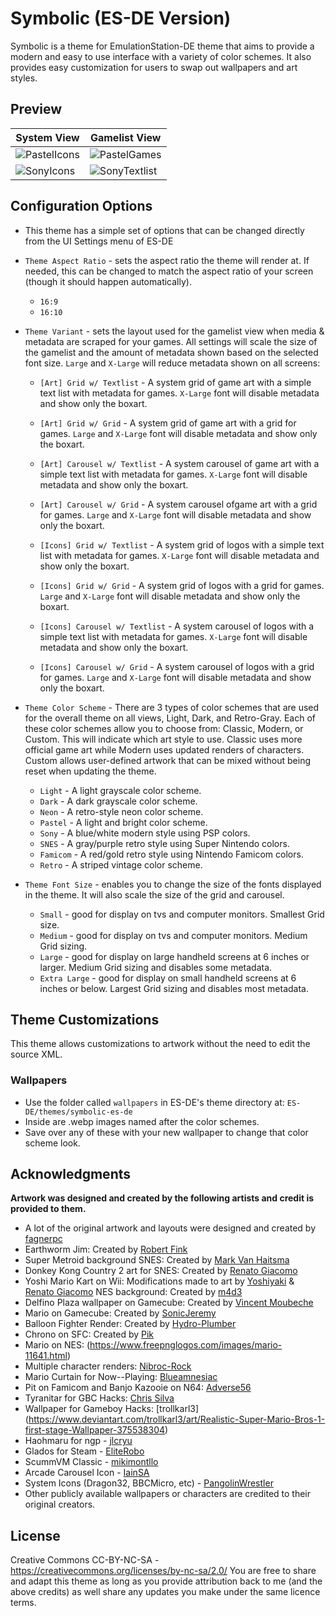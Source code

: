 # Symbolic (ES-DE Version)
Symbolic is a theme for EmulationStation-DE theme that aims to provide a modern and easy to use interface with a variety of color schemes. It also provides easy customization for users to swap out wallpapers and art styles.

## **Preview**

| System View | Gamelist View |
| --- | --- |
|![PastelIcons](https://github.com/Siddy212/symbolic-es-de/assets/60283021/e43e9463-c0fc-4e65-a743-40165f119656)|![PastelGames](https://github.com/Siddy212/symbolic-es-de/assets/60283021/3c65c869-f339-48aa-ac66-22f71d2b0217)|
|![SonyIcons](https://github.com/Siddy212/symbolic-es-de/assets/60283021/a1deaabb-29ff-4ff2-9f48-d7912b18e803)|![SonyTextlist](https://github.com/Siddy212/symbolic-es-de/assets/60283021/3e2c5351-c966-42b9-8977-74eb933e9df6)|



## **Configuration Options**

- This theme has a simple set of options that can be changed directly from the UI Settings menu of ES-DE
- `Theme Aspect Ratio` - sets the aspect ratio the theme will render at. If needed, this can be changed to match the aspect ratio of your screen (though it should happen automatically).
   - `16:9`
   - `16:10`
     
- `Theme Variant` - sets the layout used for the gamelist view when media & metadata are scraped for your games.  All settings will scale the size of the gamelist and the amount of metadata shown based on the selected font size. `Large` and `X-Large` will reduce metadata shown on all screens:
  
   - `[Art] Grid w/ Textlist` - A system grid of game art with a simple text list with metadata for games. `X-Large` font will disable metadata and show only the boxart.

   - `[Art] Grid w/ Grid` - A system grid of game art with a grid for games. `Large` and `X-Large` font will disable metadata and show only the boxart.
     
   - `[Art] Carousel w/ Textlist` - A system carousel of game art with a simple text list with metadata for games. `X-Large` font will disable metadata and show only the boxart.
 
   - `[Art] Carousel w/ Grid` - A system carousel ofgame art with a grid for games. `Large` and `X-Large` font will disable metadata and show only the boxart.
     
   - `[Icons] Grid w/ Textlist` - A system grid of logos with a simple text list with metadata for games. `X-Large` font will disable metadata and show only the boxart.

   - `[Icons] Grid w/ Grid` - A system grid of logos with a grid for games. `Large` and `X-Large` font will disable metadata and show only the boxart.
     
   - `[Icons] Carousel w/ Textlist` - A system carousel of logos with a simple text list with metadata for games. `X-Large` font will disable metadata and show only the boxart.
 
   - `[Icons] Carousel w/ Grid` - A system carousel of logos with a grid for games. `Large` and `X-Large` font will disable metadata and show only the boxart.

- `Theme Color Scheme` - There are 3 types of color schemes that are used for the overall theme on all views, Light, Dark, and Retro-Gray.  Each of these color schemes allow you to choose from: Classic, Modern, or Custom. This will indicate which art style to use. Classic uses more official game art while Modern uses updated renders of characters. Custom allows user-defined artwork that can be mixed without being reset when updating the theme.
   - `Light` - A light grayscale color scheme.
   - `Dark` - A dark grayscale color scheme.
   - `Neon` - A retro-style neon color scheme.
   - `Pastel` - A light and bright color scheme.
   - `Sony` - A blue/white modern style using PSP colors.
   - `SNES` - A gray/purple retro style using Super Nintendo colors.
   - `Famicom` - A red/gold retro style using Nintendo Famicom colors.
   - `Retro` - A striped vintage color scheme.
 
- `Theme Font Size` - enables you to change the size of the fonts displayed in the theme. It will also scale the size of the grid and carousel.
   - `Small` - good for display on tvs and computer monitors. Smallest Grid size.
   - `Medium` - good for display on tvs and computer monitors. Medium Grid sizing.
   - `Large` - good for display on large handheld screens at 6 inches or larger. Medium Grid sizing and disables some metadata.
   - `Extra Large` - good for display on small handheld screens at 6 inches or below. Largest Grid sizing and disables most metadata.


## **Theme Customizations**

This theme allows customizations to artwork without the need to edit the source XML. 

### Wallpapers
- Use the folder called `wallpapers` in ES-DE's theme directory at: `ES-DE/themes/symbolic-es-de`
- Inside are .webp images named after the color schemes.
- Save over any of these with your new wallpaper to change that color scheme look.


## **Acknowledgments**

**Artwork was designed and created by the following artists and credit is provided to them.**
   - A lot of the original artwork and layouts were designed and created by [fagnerpc](https://github.com/fagnerpc)
   - Earthworm Jim: Created by [Robert Fink](https://finklematter.artstation.com/) 
   - Super Metroid background SNES: Created by [Mark Van Haitsma](https://www.artstation.com/mvhaitsma)
   - Donkey Kong Country 2 art for SNES: Created by [Renato Giacomo](https://www.artstation.com/renatogiacomini)
   - Yoshi Mario Kart on Wii: Modifications made to art by [Yoshiyaki](https://www.deviantart.com/yoshiyaki) & [Renato Giacomo](https://www.artstation.com/renatogiacomini)
      NES background: Created by [m4d3](https://www.reddit.com/r/gaming/comments/1kspxe/my_take_on_super_mario_wallpaper_3d_rendering/)
   - Delfino Plaza wallpaper on Gamecube: Created by [Vincent Moubeche](https://www.artstation.com/artwork/Xn4Xo3)
   - Mario on Gamecube: Created by [SonicJeremy](https://www.deviantart.com/sonicjeremy)
   - Balloon Fighter Render: Created by [Hydro-Plumber](https://www.deviantart.com/hydro-plumber/gallery)
   - Chrono on SFC: Created by [Pik](https://gamebanana.com/mods/383835)
   - Mario on NES: (https://www.freepnglogos.com/images/mario-11641.html)
   - Multiple character renders: [Nibroc-Rock](https://www.deviantart.com/nibroc-rock)
   - Mario Curtain for Now--Playing: [Blueamnesiac](https://www.deviantart.com/blueamnesiac/art/SMB3-Curtain-Wallpaper-369156625)
   - Pit on Famicom and Banjo Kazooie on N64: [Adverse56](https://www.deviantart.com/adverse56)
   - Tyranitar for GBC Hacks: [Chris Silva](https://www.artstation.com/artwork/obBlyB)
   - Wallpaper for Gameboy Hacks: [trollkarl3] (https://www.deviantart.com/trollkarl3/art/Realistic-Super-Mario-Bros-1-first-stage-Wallpaper-375538304)
   - Haohmaru for ngp - [jlcryu](https://www.deviantart.com/jlcryu/art/Haohmaru-919703925)
   - Glados for Steam - [EliteRobo](https://www.deviantart.com/eliterobo/art/Portal-SFM-Simple-GLaDOS-Render-794265716)
   - ScummVM Classic - [mikimontllo](https://twitter.com/mikimontllo)
   - Arcade Carousel Icon - [IainSA](https://forums.launchbox-app.com/topic/61058-arcade-platform-category-logo-request/)
   - System Icons (Dragon32, BBCMicro, etc) - [PangolinWrestler](https://github.com/PangolinWrestler)
   - Other publicly available wallpapers or characters are credited to their original creators.
     
## **License**
Creative Commons CC-BY-NC-SA - https://creativecommons.org/licenses/by-nc-sa/2.0/
You are free to share and adapt this theme as long as you provide attribution back to me (and the above credits) as well share any updates you make under the same licence terms.
